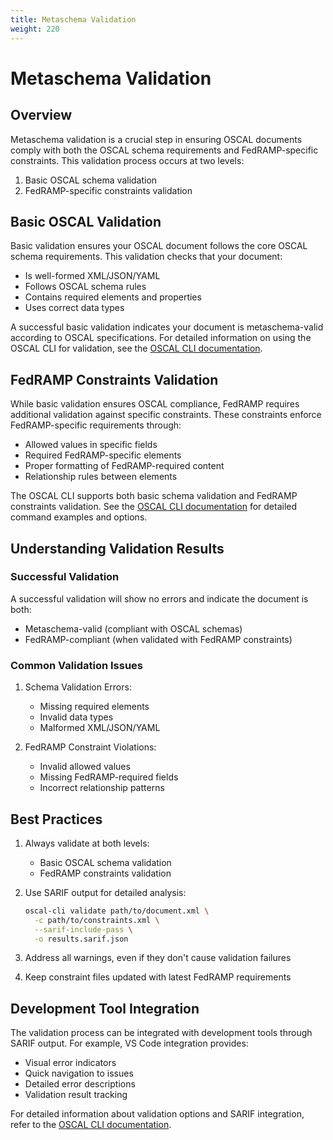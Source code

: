 ```yaml
---
title: Metaschema Validation
weight: 220
---
```


# Metaschema Validation

## Overview

Metaschema validation is a crucial step in ensuring OSCAL documents comply with both the OSCAL schema requirements and FedRAMP-specific constraints. This validation process occurs at two levels:

1. Basic OSCAL schema validation
2. FedRAMP-specific constraints validation

## Basic OSCAL Validation

Basic validation ensures your OSCAL document follows the core OSCAL schema requirements. This validation checks that your document:
- Is well-formed XML/JSON/YAML
- Follows OSCAL schema rules
- Contains required elements and properties
- Uses correct data types

A successful basic validation indicates your document is metaschema-valid according to OSCAL specifications. For detailed information on using the OSCAL CLI for validation, see the [OSCAL CLI documentation](oscal-cli).

## FedRAMP Constraints Validation

While basic validation ensures OSCAL compliance, FedRAMP requires additional validation against specific constraints. These constraints enforce FedRAMP-specific requirements through:
- Allowed values in specific fields
- Required FedRAMP-specific elements
- Proper formatting of FedRAMP-required content
- Relationship rules between elements

The OSCAL CLI supports both basic schema validation and FedRAMP constraints validation. See the [OSCAL CLI documentation](oscal-cli) for detailed command examples and options.

## Understanding Validation Results

### Successful Validation
A successful validation will show no errors and indicate the document is both:
- Metaschema-valid (compliant with OSCAL schemas)
- FedRAMP-compliant (when validated with FedRAMP constraints)

### Common Validation Issues

1. Schema Validation Errors:
   - Missing required elements
   - Invalid data types
   - Malformed XML/JSON/YAML

2. FedRAMP Constraint Violations:
   - Invalid allowed values
   - Missing FedRAMP-required fields
   - Incorrect relationship patterns

## Best Practices

1. Always validate at both levels:
   - Basic OSCAL schema validation
   - FedRAMP constraints validation

2. Use SARIF output for detailed analysis:
   ```bash
   oscal-cli validate path/to/document.xml \
     -c path/to/constraints.xml \
     --sarif-include-pass \
     -o results.sarif.json
   ```

3. Address all warnings, even if they don't cause validation failures

4. Keep constraint files updated with latest FedRAMP requirements

## Development Tool Integration

The validation process can be integrated with development tools through SARIF output. For example, VS Code integration provides:
- Visual error indicators
- Quick navigation to issues
- Detailed error descriptions
- Validation result tracking

For detailed information about validation options and SARIF integration, refer to the [OSCAL CLI documentation](oscal-cli).
